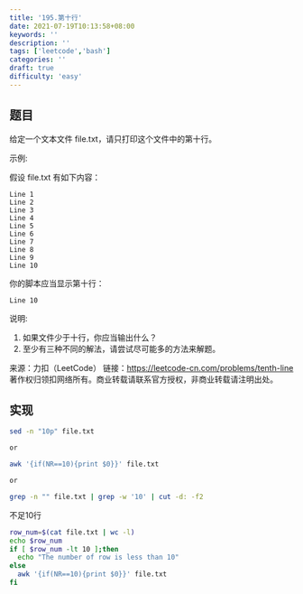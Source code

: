 ```yaml
---
title: '195.第十行'
date: 2021-07-19T10:13:58+08:00
keywords: ''
description: ''
tags: ['leetcode','bash']
categories: ''
draft: true
difficulty: 'easy'
---
```


## 题目

给定一个文本文件 file.txt，请只打印这个文件中的第十行。

示例:

假设 file.txt 有如下内容：
```
Line 1
Line 2
Line 3
Line 4
Line 5
Line 6
Line 7
Line 8
Line 9
Line 10
```

你的脚本应当显示第十行：
```
Line 10
```

说明:
1. 如果文件少于十行，你应当输出什么？
2. 至少有三种不同的解法，请尝试尽可能多的方法来解题。

来源：力扣（LeetCode）
链接：https://leetcode-cn.com/problems/tenth-line
著作权归领扣网络所有。商业转载请联系官方授权，非商业转载请注明出处。

## 实现

```bash
sed -n "10p" file.txt

or

awk '{if(NR==10){print $0}}' file.txt

or

grep -n "" file.txt | grep -w '10' | cut -d: -f2
```

不足10行

```bash
row_num=$(cat file.txt | wc -l)
echo $row_num
if [ $row_num -lt 10 ];then
  echo "The number of row is less than 10"
else
  awk '{if(NR==10){print $0}}' file.txt
fi
```


